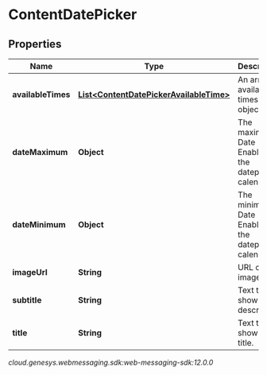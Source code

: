 # ContentDatePicker


## Properties

| Name | Type | Description | Notes |
| ------------ | ------------- | ------------- | ------------- |
| **availableTimes** | [**List&lt;ContentDatePickerAvailableTime&gt;**](ContentDatePickerAvailableTime) | An array of available times objects. |  |
| **dateMaximum** | **Object** | The maximum Date Enabled in the datepicker calendar |  [optional] |
| **dateMinimum** | **Object** | The minimum Date Enabled in the datepicker calendar |  [optional] |
| **imageUrl** | **String** | URL of an image |  [optional] |
| **subtitle** | **String** | Text to show in the description. |  [optional] |
| **title** | **String** | Text to show in the title. |  [optional] |




_cloud.genesys.webmessaging.sdk:web-messaging-sdk:12.0.0_
